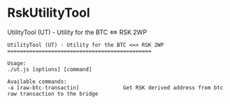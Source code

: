 # RskUtilityTool
UtilityTool (UT) - Utility for the BTC &lt;=> RSK 2WP

```
UtilityTool (UT) - Utility for the BTC <=> RSK 2WP
==============================================

Usage:
./ut.js [options] [command]

Available commands:
-a [raw-btc-transactin]				 Get RSK derived address from btc raw transaction to the bridge
```
